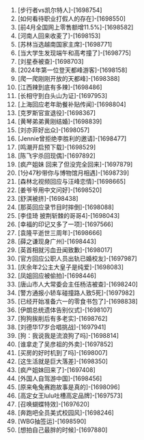 
1. [步行者vs凯尔特人]-[1698754]
1. [如何看待职业打假人的存在]-[1698550]
1. [前4月全国网上零售额增11.5%]-[1698582]
1. [河南人回来收麦了]-[1698153]
1. [苏林当选越南国家主席]-[1698771]
1. [当大学生发现端午和高考撞了]-[1698775]
1. [刘星泰被查]-[1698703]
1. [2024年第一位登天都峰游客]-[1698158]
1. [爬一爬刚刚开放的天都峰]-[1698388]
1. [江西辣到底有多辣]-[1698486]
1. [长相守到白头山为证]-[1697953]
1. [上海回应老年助餐补贴传闻]-[1698804]
1. [克罗斯官宣退役]-[1698367]
1. [黄琴弟弟黄刚结婚]-[1698839]
1. [刘亦菲好出众]-[1698057]
1. [Jennie曾拒绝李胜利的邀请]-[1698477]
1. [鸣潮开启预下载]-[1698529]
1. [陈飞宇杀回现偶]-[1697892]
1. [疯产姐妹 回来了但没完全回来]-[1697879]
1. [1分47秒带你与博物馆月相遇]-[1698739]
1. [森林北视频回应与汪峰恋情]-[1698665]
1. [姜爷爷用中文问好]-[1698520]
1. [舒淇被挤]-[1698438]
1. [那英回应录节目时摔倒]-[1698088]
1. [李佳琦 披荆斩棘的哥哥4]-[1698043]
1. [幸福的印记又多了一项]-[1697566]
1. [袁隆平逝世三周年]-[1698666]
1. [薛之谦现身广州]-[1698443]
1. [英首相就污血丑闻致歉]-[1698017]
1. [官方回应公职人员出轨已婚校友]-[1697987]
1. [庆余年2公主大皇子是纯爱]-[1698083]
1. [凤姐回应被偷拍]-[1698446]
1. [唐山市人大常委会主任杨洁被查]-[1698240]
1. [警方通报小轿车碰撞路人致5死]-[1697982]
1. [已经开始准备六一的零食书包了]-[1698838]
1. [伊朗总统遗体告别仪式]-[1698107]
1. [狗狗挨削后有多老实]-[1698762]
1. [刘德华17岁合唱挑战]-[1697941]
1. [狗：我说我是流浪狗了吗]-[1698814]
1. [谁拿走了吴彦祖的外卖]-[1697852]
1. [买房的好时机到了吗]-[1698007]
1. [这生活就是巨大落差]-[1698350]
1. [疯产姐妹回来了]-[1697408]
1. [外国人自驾游中国]-[1698456]
1. [原来龟兔赛跑故事是真的]-[1698096]
1. [高定女王lulu吐槽高定品牌]-[1697573]
1. [召唤蝴蝶特效]-[1697620]
1. [奔跑吧全员美式校园风]-[1698246]
1. [WBG抽签运]-[1698590]
1. [想拍自己最胖的时候]-[1697880]